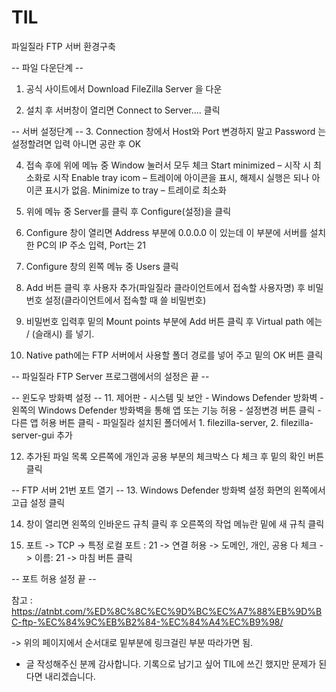 # TIL

파일질라 FTP 서버 환경구축

-- 파일 다운단계 --
1. 공식 사이트에서 Download FileZilla Server 을 다운

2. 설치 후 서버창이 열리면 Connect to Server.... 클릭

-- 서버 설정단계 --
3. Connection 창에서 Host와 Port 변경하지 말고 Password 는 설정할려면 입력 아니면 공란 후 OK

4. 접속 후에 위에 메뉴 중 Window 눌러서 모두 체크
Start minimized – 시작 시 최소화로 시작
Enable tray icom – 트레이에 아이콘을 표시, 해제시 실행은 되나 아이콘 표시가 없음.
Minimize to tray  – 트레이로 최소화

5. 위에 메뉴 중 Server를 클릭 후 Configure(설정)을 클릭

6. Configure 창이 열리면 Address 부분에 0.0.0.0 이 있는데 이 부분에 서버를 설치한 PC의 IP 주소 입력, Port는 21

7. Configure 창의 왼쪽 메뉴 중 Users 클릭

8. Add 버튼 클릭 후 사용자 추가(파일질라 클라이언트에서 접속할 사용자명) 후 비밀번호 설정(클라이언트에서 접속할 때 쓸 비밀번호)

9. 비밀번호 입력후 밑의 Mount points 부분에 Add 버튼 클릭 후 Virtual path 에는  / (슬래시) 를 넣기.

10. Native path에는 FTP 서버에서 사용할 폴더 경로를 넣어 주고 밑의 OK 버튼 클릭 

-- 파일질라 FTP Server 프로그램에서의 설정은 끝 --

-- 윈도우 방화벽 설정 --
11. 제어판 - 시스템 및 보안 - Windows Defender 방화벽 - 왼쪽의 Windows Defender 방화벽을 통해 앱 또는 기능 허용 - 설정변경 버튼 클릭 - 다른 앱 허용 버튼 클릭 - 파일질라 설치된 폴더에서 1. filezilla-server, 2. filezilla-server-gui 추가

12. 추가된 파일 목록 오른쪽에 개인과 공용 부분의 체크박스 다 체크 후 밑의 확인 버튼 클릭

-- FTP 서버 21번 포트 열기 --
13. Windows Defender 방화벽 설정 화면의 왼쪽에서 고급 설정 클릭

14. 창이 열리면 왼쪽의 인바운드 규칙 클릭 후 오른쪽의 작업 메뉴란 밑에 새 규칙 클릭

15. 포트 -> TCP -> 특정 로컬 포트 : 21 -> 연결 허용 -> 도메인, 개인, 공용 다 체크 -> 이름: 21 -> 마침 버튼 클릭

-- 포트 허용 설정 끝 --



참고 : https://atnbt.com/%ED%8C%8C%EC%9D%BC%EC%A7%88%EB%9D%BC-ftp-%EC%84%9C%EB%B2%84-%EC%84%A4%EC%B9%98/

-> 위의 페이지에서 순서대로 밑부분에 링크걸린 부분 따라가면 됨.
- 글 작성해주신 분께 감사합니다. 기록으로 남기고 싶어 TIL에 쓰긴 했지만 문제가 된다면 내리겠습니다.